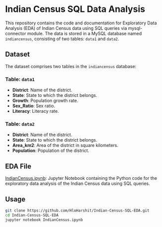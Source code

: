 # Indian Census SQL Data Analysis

This repository contains the code and documentation for Exploratory Data Analysis (EDA) of Indian Census data using SQL queries via mysql-connector module. The data is stored in a MySQL database named `indiancensus`, consisting of two tables: `data1` and `data2`.

## Dataset

The dataset comprises two tables in the `indiancensus` database:

### Table: `data1`

- **District**: Name of the district.
- **State**: State to which the district belongs.
- **Growth**: Population growth rate.
- **Sex_Ratio**: Sex ratio.
- **Literacy**: Literacy rate.

### Table: `data2`

- **District**: Name of the district.
- **State**: State to which the district belongs.
- **Area_km2**: Area of the district in square kilometers.
- **Population**: Population of the district.

## EDA File

[IndianCensus.ipynb](IndianCensus.ipynb): Jupyter Notebook containing the Python code for the exploratory data analysis of the Indian Census data using SQL queries.

## Usage

```bash
git clone https://github.com/HloHarshit/Indian-Census-SQL-EDA.git
cd Indian-Census-SQL-EDA
jupyter notebook IndianCensus.ipynb
```